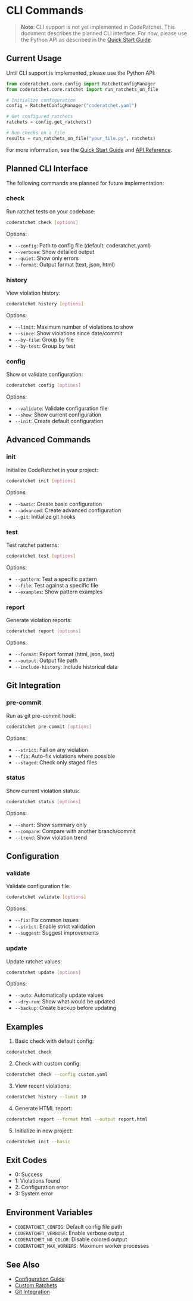 # CLI Commands

> **Note**: CLI support is not yet implemented in CodeRatchet. This document describes the planned CLI interface. For now, please use the Python API as described in the [Quick Start Guide](../getting_started/quick_start.md).

## Current Usage

Until CLI support is implemented, please use the Python API:

```python
from coderatchet.core.config import RatchetConfigManager
from coderatchet.core.ratchet import run_ratchets_on_file

# Initialize configuration
config = RatchetConfigManager("coderatchet.yaml")

# Get configured ratchets
ratchets = config.get_ratchets()

# Run checks on a file
results = run_ratchets_on_file("your_file.py", ratchets)
```

For more information, see the [Quick Start Guide](../getting_started/quick_start.md) and [API Reference](../api/core.md).

## Planned CLI Interface

The following commands are planned for future implementation:

### check
Run ratchet tests on your codebase:

```bash
coderatchet check [options]
```

Options:
- `--config`: Path to config file (default: coderatchet.yaml)
- `--verbose`: Show detailed output
- `--quiet`: Show only errors
- `--format`: Output format (text, json, html)

### history
View violation history:

```bash
coderatchet history [options]
```

Options:
- `--limit`: Maximum number of violations to show
- `--since`: Show violations since date/commit
- `--by-file`: Group by file
- `--by-test`: Group by test

### config
Show or validate configuration:

```bash
coderatchet config [options]
```

Options:
- `--validate`: Validate configuration file
- `--show`: Show current configuration
- `--init`: Create default configuration

## Advanced Commands

### init

Initialize CodeRatchet in your project:

```bash
coderatchet init [options]
```

Options:
- `--basic`: Create basic configuration
- `--advanced`: Create advanced configuration
- `--git`: Initialize git hooks

### test

Test ratchet patterns:

```bash
coderatchet test [options]
```

Options:
- `--pattern`: Test a specific pattern
- `--file`: Test against a specific file
- `--examples`: Show pattern examples

### report

Generate violation reports:

```bash
coderatchet report [options]
```

Options:
- `--format`: Report format (html, json, text)
- `--output`: Output file path
- `--include-history`: Include historical data

## Git Integration

### pre-commit

Run as git pre-commit hook:

```bash
coderatchet pre-commit [options]
```

Options:
- `--strict`: Fail on any violation
- `--fix`: Auto-fix violations where possible
- `--staged`: Check only staged files

### status

Show current violation status:

```bash
coderatchet status [options]
```

Options:
- `--short`: Show summary only
- `--compare`: Compare with another branch/commit
- `--trend`: Show violation trend

## Configuration

### validate

Validate configuration file:

```bash
coderatchet validate [options]
```

Options:
- `--fix`: Fix common issues
- `--strict`: Enable strict validation
- `--suggest`: Suggest improvements

### update

Update ratchet values:

```bash
coderatchet update [options]
```

Options:
- `--auto`: Automatically update values
- `--dry-run`: Show what would be updated
- `--backup`: Create backup before updating

## Examples

1. Basic check with default config:
```bash
coderatchet check
```

2. Check with custom config:
```bash
coderatchet check --config custom.yaml
```

3. View recent violations:
```bash
coderatchet history --limit 10
```

4. Generate HTML report:
```bash
coderatchet report --format html --output report.html
```

5. Initialize in new project:
```bash
coderatchet init --basic
```

## Exit Codes

- 0: Success
- 1: Violations found
- 2: Configuration error
- 3: System error

## Environment Variables

- `CODERATCHET_CONFIG`: Default config file path
- `CODERATCHET_VERBOSE`: Enable verbose output
- `CODERATCHET_NO_COLOR`: Disable colored output
- `CODERATCHET_MAX_WORKERS`: Maximum worker processes

## See Also

- [Configuration Guide](../core_concepts/configuration.md)
- [Custom Ratchets](../advanced/custom_ratchets.md)
- [Git Integration](../advanced/git_integration.md) 